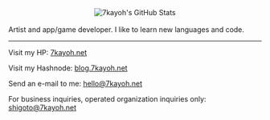 <div align="center">
  <img alt="7kayoh's GitHub Stats" src="https://github-readme-stats.vercel.app/api?username=7kayoh&show_icons=true&theme=gruvbox&disable_animations=true&locale=ja&hide_border=true&custom_title=7kayohのGitHub統計" href="https://github.com/anuraghazra/github-readme-stats">
</div>
<br>
Artist and app/game developer. I like to learn new languages and code.

___

Visit my HP: [7kayoh.net](https://7kayoh.net)

Visit my Hashnode: [blog.7kayoh.net](https://blog.7kayoh.net/)

Send an e-mail to me: [hello@7kayoh.net](mailto:hello@7kayoh.net)

For business inquiries, operated organization inquiries only: [shigoto@7kayoh.net](mailto:shigoto@7kayoh.net)
